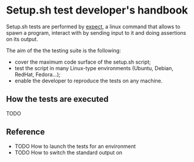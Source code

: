 # Setup.sh test developer's handbook

Setup.sh tests are performed by [expect](https://linux.die.net/man/1/expect), a linux command
that allows to spawn a program, interact with by sending input to it and doing assertions on
its output.

The aim of the the testing suite is the following:

* cover the maximum code surface of the setup.sh script;
* test the script in many Linux-type environments (Ubuntu, Debian, RedHat, Fedora...);
* enable the developer to reproduce the tests on any machine.

## How the tests are executed

TODO

## Reference

* TODO How to launch the tests for an environment
* TODO How to switch the standard output on